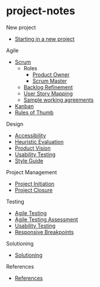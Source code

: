 # project-notes

New project

* [Starting in a new project](pm-individual-start.md)

Agile

* [Scrum](agile-scrum.md)
  * Roles
    * [Product Owner](agile-product-owner.md)
    * [Scrum Master](agile-scrum-master.md)
  * [Backlog Refinement](agile-backlog-refinement.md)
  * [User Story Mapping](agile-user-story-mapping.md)
  * [Sample working agreements](agile-working-agreements.md)
* [Kanban](agile-kanban.md)
* [Rules of Thumb](agile-rules-of-thumb.md)

Design

* [Accessibility](design-accessibility.md)
* [Heuristic Evaluation](design-heuristic-evaluation.md)
* [Product Vision](design-product-vision.md)
* [Usability Testing](design-usability-testing.md)
* [Style Guide](design-style-guide.md)

Project Management

* [Project Initiation](pm-project-initiation.md)
* [Project Closure](pm-project-closure.md)

Testing

* [Agile Testing](agile-testing.md)
* [Agile Testing Assessment](agile-testing-assessment.md)
* [Usability Testing](design-usability-testing.md)
* [Responsive Breakpoints](testing-responsive-breakpoints.md)

Solutioning

* [Solutioning](solutioning.md)

References

* [References](references.md)
